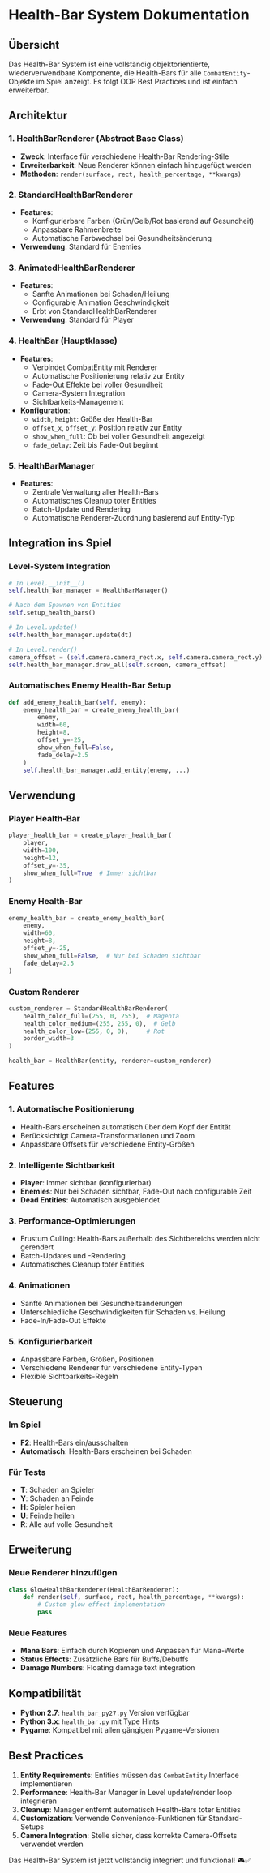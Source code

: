# Health-Bar System Dokumentation

## Übersicht

Das Health-Bar System ist eine vollständig objektorientierte, wiederverwendbare Komponente, die Health-Bars für alle `CombatEntity`-Objekte im Spiel anzeigt. Es folgt OOP Best Practices und ist einfach erweiterbar.

## Architektur

### 1. HealthBarRenderer (Abstract Base Class)
- **Zweck**: Interface für verschiedene Health-Bar Rendering-Stile
- **Erweiterbarkeit**: Neue Renderer können einfach hinzugefügt werden
- **Methoden**: `render(surface, rect, health_percentage, **kwargs)`

### 2. StandardHealthBarRenderer
- **Features**: 
  - Konfigurierbare Farben (Grün/Gelb/Rot basierend auf Gesundheit)
  - Anpassbare Rahmenbreite
  - Automatische Farbwechsel bei Gesundheitsänderung
- **Verwendung**: Standard für Enemies

### 3. AnimatedHealthBarRenderer
- **Features**:
  - Sanfte Animationen bei Schaden/Heilung
  - Configurable Animation Geschwindigkeit
  - Erbt von StandardHealthBarRenderer
- **Verwendung**: Standard für Player

### 4. HealthBar (Hauptklasse)
- **Features**:
  - Verbindet CombatEntity mit Renderer
  - Automatische Positionierung relativ zur Entity
  - Fade-Out Effekte bei voller Gesundheit
  - Camera-System Integration
  - Sichtbarkeits-Management
- **Konfiguration**:
  - `width`, `height`: Größe der Health-Bar
  - `offset_x`, `offset_y`: Position relativ zur Entity
  - `show_when_full`: Ob bei voller Gesundheit angezeigt
  - `fade_delay`: Zeit bis Fade-Out beginnt

### 5. HealthBarManager
- **Features**:
  - Zentrale Verwaltung aller Health-Bars
  - Automatisches Cleanup toter Entities
  - Batch-Update und Rendering
  - Automatische Renderer-Zuordnung basierend auf Entity-Typ

## Integration ins Spiel

### Level-System Integration
```python
# In Level.__init__()
self.health_bar_manager = HealthBarManager()

# Nach dem Spawnen von Entities
self.setup_health_bars()

# In Level.update()
self.health_bar_manager.update(dt)

# In Level.render()
camera_offset = (self.camera.camera_rect.x, self.camera.camera_rect.y)
self.health_bar_manager.draw_all(self.screen, camera_offset)
```

### Automatisches Enemy Health-Bar Setup
```python
def add_enemy_health_bar(self, enemy):
    enemy_health_bar = create_enemy_health_bar(
        enemy,
        width=60,
        height=8,
        offset_y=-25,
        show_when_full=False,
        fade_delay=2.5
    )
    self.health_bar_manager.add_entity(enemy, ...)
```

## Verwendung

### Player Health-Bar
```python
player_health_bar = create_player_health_bar(
    player,
    width=100,
    height=12,
    offset_y=-35,
    show_when_full=True  # Immer sichtbar
)
```

### Enemy Health-Bar
```python
enemy_health_bar = create_enemy_health_bar(
    enemy,
    width=60,
    height=8,
    offset_y=-25,
    show_when_full=False,  # Nur bei Schaden sichtbar
    fade_delay=2.5
)
```

### Custom Renderer
```python
custom_renderer = StandardHealthBarRenderer(
    health_color_full=(255, 0, 255),  # Magenta
    health_color_medium=(255, 255, 0),  # Gelb
    health_color_low=(255, 0, 0),     # Rot
    border_width=3
)

health_bar = HealthBar(entity, renderer=custom_renderer)
```

## Features

### 1. Automatische Positionierung
- Health-Bars erscheinen automatisch über dem Kopf der Entität
- Berücksichtigt Camera-Transformationen und Zoom
- Anpassbare Offsets für verschiedene Entity-Größen

### 2. Intelligente Sichtbarkeit
- **Player**: Immer sichtbar (konfigurierbar)
- **Enemies**: Nur bei Schaden sichtbar, Fade-Out nach configurable Zeit
- **Dead Entities**: Automatisch ausgeblendet

### 3. Performance-Optimierungen
- Frustum Culling: Health-Bars außerhalb des Sichtbereichs werden nicht gerendert
- Batch-Updates und -Rendering
- Automatisches Cleanup toter Entities

### 4. Animationen
- Sanfte Animationen bei Gesundheitsänderungen
- Unterschiedliche Geschwindigkeiten für Schaden vs. Heilung
- Fade-In/Fade-Out Effekte

### 5. Konfigurierbarkeit
- Anpassbare Farben, Größen, Positionen
- Verschiedene Renderer für verschiedene Entity-Typen
- Flexible Sichtbarkeits-Regeln

## Steuerung

### Im Spiel
- **F2**: Health-Bars ein/ausschalten
- **Automatisch**: Health-Bars erscheinen bei Schaden

### Für Tests
- **T**: Schaden an Spieler
- **Y**: Schaden an Feinde
- **H**: Spieler heilen
- **U**: Feinde heilen
- **R**: Alle auf volle Gesundheit

## Erweiterung

### Neue Renderer hinzufügen
```python
class GlowHealthBarRenderer(HealthBarRenderer):
    def render(self, surface, rect, health_percentage, **kwargs):
        # Custom glow effect implementation
        pass
```

### Neue Features
- **Mana Bars**: Einfach durch Kopieren und Anpassen für Mana-Werte
- **Status Effects**: Zusätzliche Bars für Buffs/Debuffs
- **Damage Numbers**: Floating damage text integration

## Kompatibilität
- **Python 2.7**: `health_bar_py27.py` Version verfügbar
- **Python 3.x**: `health_bar.py` mit Type Hints
- **Pygame**: Kompatibel mit allen gängigen Pygame-Versionen

## Best Practices

1. **Entity Requirements**: Entities müssen das `CombatEntity` Interface implementieren
2. **Performance**: Health-Bar Manager in Level update/render loop integrieren
3. **Cleanup**: Manager entfernt automatisch Health-Bars toter Entities
4. **Customization**: Verwende Convenience-Funktionen für Standard-Setups
5. **Camera Integration**: Stelle sicher, dass korrekte Camera-Offsets verwendet werden

Das Health-Bar System ist jetzt vollständig integriert und funktional! 🎮✅
